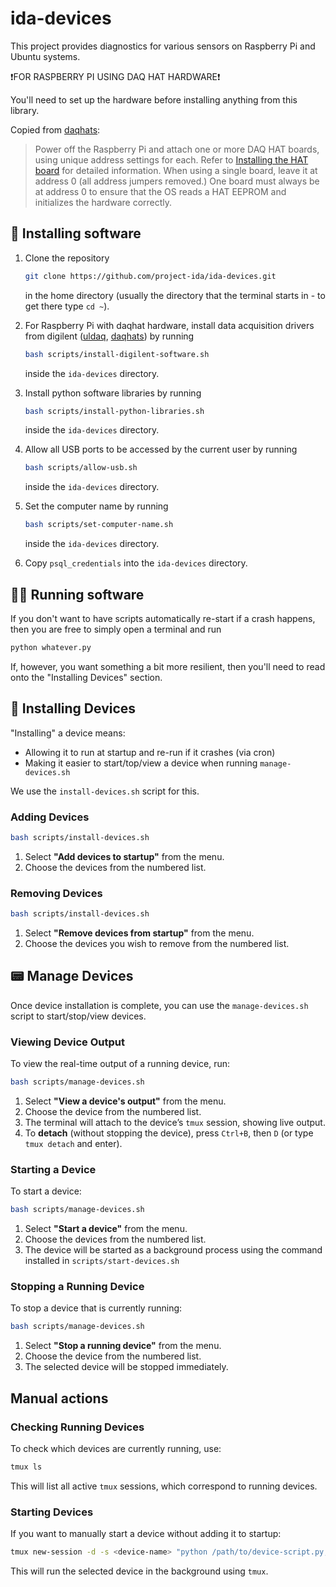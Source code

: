 # ida-devices

This project provides diagnostics for various sensors on Raspberry Pi and Ubuntu systems.

❗️FOR RASPBERRY PI USING DAQ HAT HARDWARE❗️

You'll need to set up the hardware before installing anything from this library.

Copied from [daqhats](https://github.com/mccdaq/daqhats):

> Power off the Raspberry Pi and attach one or more DAQ HAT boards, using unique address settings for each. Refer to [Installing the HAT board](https://mccdaq.github.io/daqhats/hardware.html) for detailed information. When using a single board, leave it at address 0 (all address jumpers removed.) One board must always be at address 0 to ensure that the OS reads a HAT EEPROM and initializes the hardware correctly.

## 🚀 Installing software

1. Clone the repository

   ```sh
   git clone https://github.com/project-ida/ida-devices.git
   ```

   in the home directory (usually the directory that the terminal starts in - to get there type `cd ~`).

2. For Raspberry Pi with daqhat hardware, install data acquisition drivers from digilent ([uldaq](https://github.com/mccdaq/uldaq), [daqhats](https://github.com/mccdaq/daqhats)) by running

   ```sh
   bash scripts/install-digilent-software.sh
   ```

   inside the `ida-devices` directory.

2. Install python software libraries by running

   ```sh
   bash scripts/install-python-libraries.sh
   ```

   inside the `ida-devices` directory.

3. Allow all USB ports to be accessed by the current user by running

   ```sh
   bash scripts/allow-usb.sh
   ```

   inside the `ida-devices` directory.

4. Set the computer name by running

   ```sh
   bash scripts/set-computer-name.sh
   ```

   inside the `ida-devices` directory.

5. Copy `psql_credentials` into the `ida-devices` directory.


## 🧑‍💻 Running software

If you don't want to have scripts automatically re-start if a crash happens, then you are free to simply open a terminal and run

```sh
python whatever.py
```

If, however, you want something a bit more resilient, then you'll need to read onto the "Installing Devices" section.

## 🔧 Installing Devices

"Installing" a device means:

- Allowing it to run at startup and re-run if it crashes (via cron)
- Making it easier to start/top/view a device when running `manage-devices.sh`

We use the `install-devices.sh` script for this.

### **Adding Devices**

```sh
bash scripts/install-devices.sh
```

1. Select **"Add devices to startup"** from the menu.
2. Choose the devices from the numbered list.

### **Removing Devices**

```sh
bash scripts/install-devices.sh
```

1. Select **"Remove devices from startup"** from the menu.
2. Choose the devices you wish to remove from the numbered list.

## 📟 Manage Devices

Once device installation is complete, you can use the `manage-devices.sh` script to start/stop/view devices.

### **Viewing Device Output**

To view the real-time output of a running device, run:

```sh
bash scripts/manage-devices.sh
```

1. Select **"View a device's output"** from the menu.
2. Choose the device from the numbered list.
3. The terminal will attach to the device’s `tmux` session, showing live output.
4. To **detach** (without stopping the device), press `Ctrl+B`, then `D` (or type `tmux detach` and enter).

### **Starting a Device**

To start a device:

```sh
bash scripts/manage-devices.sh
```

1. Select **"Start a device"** from the menu.
2. Choose the devices from the numbered list.
3. The device will be started as a background process using the command installed in `scripts/start-devices.sh`

### **Stopping a Running Device**

To stop a device that is currently running:

```sh
bash scripts/manage-devices.sh
```

1. Select **"Stop a running device"** from the menu.
2. Choose the device from the numbered list.
3. The selected device will be stopped immediately.

## Manual actions

### **Checking Running Devices**

To check which devices are currently running, use:

```sh
tmux ls
```

This will list all active `tmux` sessions, which correspond to running devices.

### **Starting Devices**

If you want to manually start a device without adding it to startup:

```sh
tmux new-session -d -s <device-name> "python /path/to/device-script.py; echo Press Enter to exit...; read"
```

This will run the selected device in the background using `tmux`.
